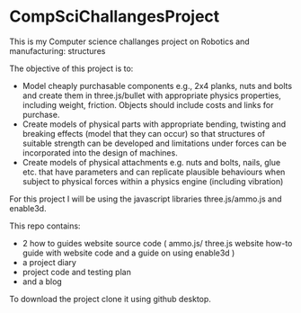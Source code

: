 # CompSciChallangesProject
This is my Computer science challanges project on Robotics and manufacturing: structures 

The objective of this project is to:
- Model cheaply purchasable components e.g., 2x4 planks, nuts and bolts and create them in three.js/bullet with appropriate physics properties, including weight, friction. Objects should include costs and links for purchase.
- Create models of physical parts with appropriate bending, twisting and breaking effects (model that they can occur) so that structures of suitable strength can be developed and limitations under forces can be incorporated into the design of machines.
- Create models of physical attachments e.g. nuts and bolts, nails, glue etc. that have parameters and can replicate plausible behaviours when subject to physical forces within a physics engine (including vibration)

For this project I will be using the javascript libraries three.js/ammo.js and enable3d.

This repo contains:
  - 2 how to guides website source code ( ammo.js/ three.js website how-to guide with website code and a guide on using enable3d )
  - a project diary
  - project code and testing plan
  - and a blog

To download the project clone it using github desktop.
